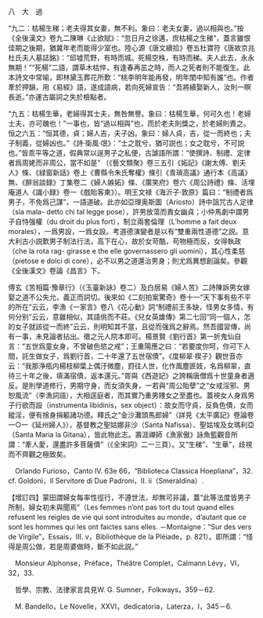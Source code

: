 八　大　過

“九二：枯楊生稊；老夫得其女妻，無不利。象曰：老夫女妻，過以相與也。”按《全後漢文》卷九二陳琳《止欲賦》：“忽日月之徐邁，庶枯楊之生稊”，蓋言雖恨佳期之後期，猶冀年老而能得少室也。陸心源《唐文續拾》卷五杜寶符《唐故京兆杜氏夫人墓誌銘》：“邱墟荒野，有時而城。死楊空株，有時而稊。夫人此去，永永無期！”“死楊”二語，謂草木枯悴，有逢春再茁之時，而人之死者則不能復生。此本詩文中常喻，即林黛玉葬花所歎：“桃李明年能再發，明年閨中知有誰”也。作者牽於押韻，用《易經》語，遂成語病，若向死婦宣告：“吾將續娶新人，汝則一瞑長逝。”亦運古屬詞之失於檢點者。

“九五：枯楊生華，老婦得其士夫，無咎無譽。象曰：枯楊生華，何可久也！老婦士夫，亦可醜也！”一事也，皆“過以相與”也，而於老夫則獎之，於老婦則責之。恒之六五：“恒其德，貞；婦人吉，夫子凶。象曰：婦人貞，吉，從一而終也；夫子制義，從婦凶也。”《詩·衛風·氓》：“士之耽兮，猶可説也；女之耽兮，不可説也。”皆乖平等之道，假典常以逞男子之私便，古謔語所謂：“使撰詩、制禮、定律者爲周姥而非周公，當不如是” （《藝文類聚》卷三五引《妬記》《謝太傅、劉夫人》條、《緑窗新話》卷上《曹縣令朱氏奪權》條引《青瑣高議》通行本《高議》無、《醉翁談録》丁集卷二《婦人嫉妬》條、《廣笑府》卷六《周公詩禮》條、活埋庵道人《識小録》卷一《戲貽客柬》）。明王文禄《海沂子·敦原》篇曰：“制禮者爲男子，不免爲己謀”，一語道破。此亦如亞理奥斯圖（Ariosto）詩中詛咒古人定律（sia mala-
detto chi tal legge pose），許男放蕩而責女幽貞；小仲馬劇中謂男子自恃强權（du droit du plus fort），制立兩套倫理（L’homme a fait deux morales），一爲男設，一爲女設。考道德演變者是以有“雙重兩性道德”之説。意大利古小説歎男子制法行法，高下在心，故於女苛酷，苟物極而反，女得執政（che la rota rag-
girasse e the elle governassero gli uomini），其心性柔慈（pietose e dolci di core），必不以男之道還治男身；則尤爲異想創論矣。參觀《全後漢文》卷論《昌言》下。

傅玄《苦相篇·豫章行》（《玉臺新詠》卷二）及白居易《婦人苦》二詩陳訴男女嫁娶之道不公失允，義正而詞切。後來如《二刻拍案驚奇》卷十一“天下事有些不平的所在”云云，李漁《一家言》卷八《花心動》詞“制禮前王多缺，怪男女多情，有何分别”云云，意雖相似，其語佻而不莊。《兒女英雄傳》第二七回“同一個人，怎的女子就該從一而終”云云，則明知其不當，且從而强爲之辭焉。然吾國習傳，尚有一事，未見論者拈出。徵之元人院本即可。楊景賢《劉行首》第一折鬼仙自言：“五世爲童女身，不曾破色慾之戒”；王重陽應之曰：“若要度你呵，你可下人間，託生做女子，爲劉行首，二十年還了五世宿債”。《度柳翠·楔子》觀世音亦云：“我那浄瓶内楊枝柳葉上偶汙微塵，罸往人世，化作風塵匪妓，名爲柳翠，直待三十年之後，填滿宿債，返本還元。”胥與《西遊記》之誇稱唐僧爲十世童身者適反。是則學道修行，男期守身，而女須失身，一若與“周公貽孽”之“女戒淫邪、男恕風流”（李漁詞語），大相逕庭者，而其實乃重男賤女之至盡也。蓋視女人身爲男子行欲而設（instrumenta libidinis，sex object）：故女而守貞，反負色債，女而縱淫，便有捨身捐軀諸功德。釋氏之“金沙灘頭馬郎婦”（詳見《太平廣記》卷論卷一○一《延州婦人》），基督教之聖姑娜非沙（Santa Nafissa）、聖姑埃及女瑪利亞（Santa Maria la Gitana），皆此物此志。壽涯禪師《漁家傲》詠魚籃觀音所謂：“牽人愛，還盡許多菩薩債”（《全宋詞》二一三頁）。又“生稊”、“生華”，歧視而不齊觀之極致矣。











　Orlando Furioso，Canto IV. 63e 66，“Biblioteca Classica Hoepliana”，32. cf. Goldoni，Il Servitore di Due Padroni，II. ii（Smeraldina）.

【增訂四】蒙田謂婦女每率性徑行，不遵世法，却無可非議，蓋“此等法度皆男子所制，婦女初未與聞焉”（Les femmes n’ont pas tort du tout quand elles refusent les reigles de vie qui sont introduites au monde，d’autant que ce sont les hommes qui les ont faictes sans elles. －Montaigne：“Sur des vers de Virgile”，Essais，III. v，Bibliothèque de la Pléiade，p. 821）。即所謂：“怪得是周公做，若是周婆做時，斷不如此説。”

　Monsieur Alphonse，Préface，Théâtre Complet，Calmann Lévy，VI，32，33.

　哲學、宗教、法律家言具見W. G. Sumner，Folkways，359－62.

　M. Bandello，Le Novelle，XXVI，dedicatoria，Laterza，I，345－6.